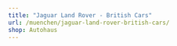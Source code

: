 ```yaml
---
title: "Jaguar Land Rover - British Cars"
url: /muenchen/jaguar-land-rover-british-cars/
shop: Autohaus
---
```

